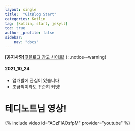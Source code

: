 ```yaml
---
layout: single
title:  "GitBlog Start"
categories: Kotlin
tag: [kotlin, start, jekyll]
toc: true
author _profile: false
sidebar:
    nav: "docs"
---
```

**[공지사항]**[깃블로그 참고 사이트!](https://mmistakes.github.io/minimal-mistakes/docs/quick-start-guide/)
{: .notice--warning}

<div class="notice--success">
<h4>2021_10_24</h4>
<ul>
    <li>앱개발에 관심이 있습니다</li>
    <li>조금씩이라도 꾸준히 커밋!</li>
</ul>
</div>


# 테디노트님 영상!



{% include video id="ACzFIAOsfpM" provider="youtube" %}




